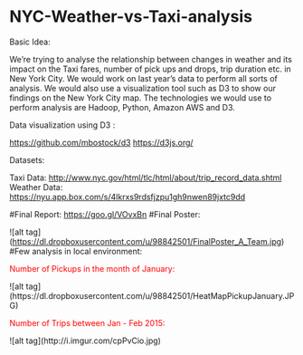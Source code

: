 # NYC-Weather-vs-Taxi-analysis
Basic Idea:

We’re trying to analyse the relationship between changes in weather and its impact on the Taxi fares,
number of pick ups and drops, trip duration etc. in New York City. 
We would work on last year’s data to perform all sorts of analysis.
We would also use a visualization tool such as D3 to show our findings on the New York City map.
The technologies we would use to perform analysis are Hadoop, Python, Amazon AWS and D3.

Data visualization using D3 :

https://github.com/mbostock/d3
https://d3js.org/

Datasets:

Taxi Data: http://www.nyc.gov/html/tlc/html/about/trip_record_data.shtml
Weather Data: https://nyu.app.box.com/s/4lkrxs9rdsfjzpu1gh9nwen89jxtc9dd

#Final Report: https://goo.gl/VOvxBn
#Final Poster: 

![alt tag] (https://dl.dropboxusercontent.com/u/98842501/FinalPoster_A_Team.jpg)
#Few analysis in local environment:

<p style='color:red'>Number of Pickups in the month of January:</p>
![alt tag](https://dl.dropboxusercontent.com/u/98842501/HeatMapPickupJanuary.JPG)

<p style='color:red'>Number of Trips between Jan - Feb 2015:</p>
![alt tag](http://i.imgur.com/cpPvCio.jpg)


